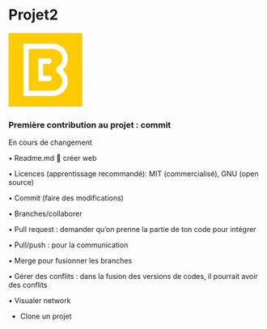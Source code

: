 # Projet2

<img src ="./logo.png" alt="logo de bdeb">

### Première contribution au projet : commit
En cours de changement 

•	Readme.md  créer web

•	Licences (apprentissage recommandé): MIT (commercialisé), GNU (open source)

•	Commit (faire des modifications)

•	Branches/collaborer

•	Pull request : demander qu’on prenne la partie de ton code pour intégrer

•	Pull/push : pour la communication

•	Merge pour fusionner les branches

•	Gérer des conflits : dans la fusion des versions de codes, il pourrait avoir des conflits

•	Visualer network

* Clone un projet


